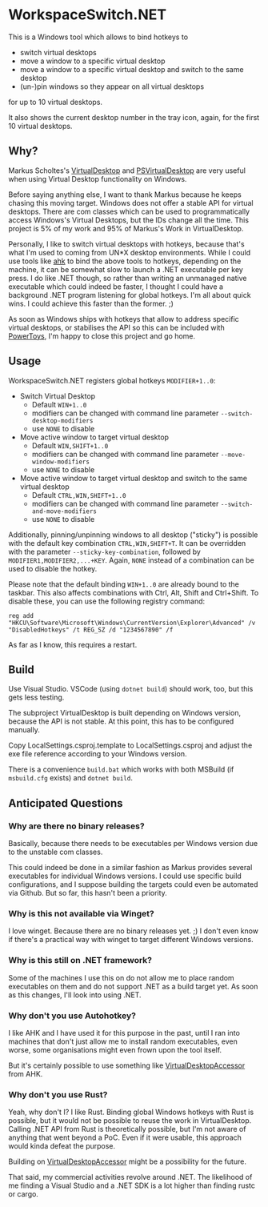 # WorkspaceSwitch.NET

This is a Windows tool which allows to bind hotkeys to

- switch virtual desktops
- move a window to a specific virtual desktop
- move a window to a specific virtual desktop and switch to the same desktop
- (un-)pin windows so they appear on all virtual desktops

for up to 10 virtual desktops.

It also shows the current desktop number in the tray icon, again, for the first 10 virtual desktops.

## Why?

Markus Scholtes's [VirtualDesktop](https://github.com/MScholtes/VirtualDesktop) and [PSVirtualDesktop](https://github.com/MScholtes/PSVirtualDesktop) are very useful when using Virtual Desktop functionality on Windows.

Before saying anything else, I want to thank Markus because he keeps chasing this moving target. Windows does not offer a stable API for virtual desktops. There are com classes which can be used to programmatically access Windows's Virtual Desktops, but the IDs change all the time. This project is 5% of my work and 95% of Markus's Work in VirtualDesktop. 

Personally, I like to switch virtual desktops with hotkeys, because that's what I'm used to coming from UN*X desktop environments. While I could use tools like [ahk](https://www.autohotkey.com/) to bind the above tools to hotkeys, depending on the machine, it can be somewhat slow to launch a .NET executable per key press. I do like .NET though, so rather than writing an unmanaged native executable which could indeed be faster, I thought I could have a background .NET program listening for global hotkeys. I'm all about quick wins. I could achieve this faster than the former. ;)

As soon as Windows ships with hotkeys that allow to address specific virtual desktops, or stabilises the API so this can be included with [PowerToys](https://github.com/microsoft/PowerToys), I'm happy to close this project and go home. 

## Usage

WorkspaceSwitch.NET registers global hotkeys `MODIFIER+1..0`:
- Switch Virtual Desktop
  - Default `WIN+1..0`
  - modifiers can be changed with command line parameter `--switch-desktop-modifiers`
  - use `NONE` to disable
- Move active window to target virtual desktop
  - Default `WIN,SHIFT+1..0`
  - modifiers can be changed with command line parameter `--move-window-modifiers`
  - use `NONE` to disable
- Move active window to target virtual desktop and switch to the same virtual desktop
  - Default `CTRL,WIN,SHIFT+1..0`
  - modifiers can be changed with command line parameter `--switch-and-move-modifiers`
  - use `NONE` to disable

Additionally, pinning/unpinning windows to all desktop ("sticky") is possible with the default key combination `CTRL,WIN,SHIFT+T`. It can be overridden with the parameter `--sticky-key-combination`, followed by `MODIFIER1,MODIFIER2,...+KEY`. Again, `NONE` instead of a combination can be used to disable the hotkey.

Please note that the default binding `WIN+1..0` are already bound to the taskbar. This also affects combinations with Ctrl, Alt, Shift and Ctrl+Shift. To disable these, you can use the following registry command:

```
reg add "HKCU\Software\Microsoft\Windows\CurrentVersion\Explorer\Advanced" /v "DisabledHotkeys" /t REG_SZ /d "1234567890" /f
```

As far as I know, this requires a restart.

## Build

Use Visual Studio. VSCode (using `dotnet build`) should work, too, but this gets less testing.

The subproject VirtualDesktop is built depending on Windows version, because the API is not stable. At this point, this has to be configured manually.

Copy LocalSettings.csproj.template to LocalSettings.csproj and adjust the exe file reference according to your Windows version.

There is a convenience `build.bat` which works with both MSBuild (if `msbuild.cfg` exists) and `dotnet build`.

## Anticipated Questions

### Why are there no binary releases?

Basically, because there needs to be executables per Windows version due to the unstable com classes.

This could indeed be done in a similar fashion as Markus provides several executables for individual Windows versions. I could use specific build configurations, and I suppose building the targets could even be automated via Github. But so far, this hasn't been a priority.

### Why is this not available via Winget?

I love winget. Because there are no binary releases yet. ;) I don't even know if there's a practical way with winget to target different Windows versions.

### Why is this still on .NET framework?

Some of the machines I use this on do not allow me to place random executables on them and do not support .NET as a build target yet. As soon as this changes, I'll look into using .NET.

### Why don't you use Autohotkey?

I like AHK and I have used it for this purpose in the past, until I ran into machines that don't just allow me to install random executables, even worse, some organisations might even frown upon the tool itself.

But it's certainly possible to use something like [VirtualDesktopAccessor](https://github.com/Ciantic/VirtualDesktopAccessor) from AHK.

### Why don't you use Rust?

Yeah, why don't I? I like Rust. Binding global Windows hotkeys with Rust is possible, but it would not be possible to reuse the work in VirtualDesktop. Calling .NET API from Rust is theoretically possible, but I'm not aware of anything that went beyond a PoC. Even if it were usable, this approach would kinda defeat the purpose.  

Building on [VirtualDesktopAccessor](https://github.com/Ciantic/VirtualDesktopAccessor) might be a possibility for the future.

That said, my commercial activities revolve around .NET. The likelihood of me finding a Visual Studio and a .NET SDK is a lot higher than finding rustc or cargo.

